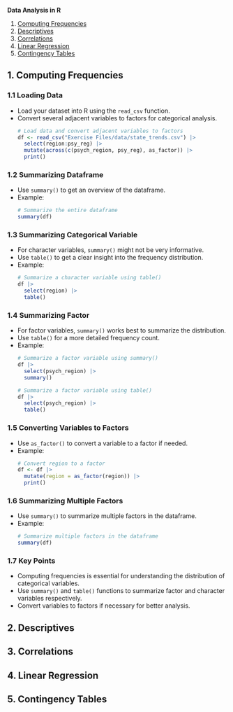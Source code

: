 **Data Analysis in R**

1. [Computing Frequencies](#frequencies)
2. [Descriptives](#descriptives)
3. [Correlations](#correlation)
4. [Linear Regression](#linearregression)
5. [Contingency Tables](#contingencytable)


## 1. Computing Frequencies <a name="frequencies"></a>

### 1.1 Loading Data
   - Load your dataset into R using the `read_csv` function.
   - Convert several adjacent variables to factors for categorical analysis.
     ```R
     # Load data and convert adjacent variables to factors
     df <- read_csv("Exercise Files/data/state_trends.csv") |>
       select(region:psy_reg) |> 
       mutate(across(c(psych_region, psy_reg), as_factor)) |>
       print()
     ```

### 1.2 Summarizing Dataframe
   - Use `summary()` to get an overview of the dataframe.
   - Example:
     ```R
     # Summarize the entire dataframe
     summary(df) 
     ```

### 1.3 Summarizing Categorical Variable
   - For character variables, `summary()` might not be very informative.
   - Use `table()` to get a clear insight into the frequency distribution.
   - Example:
     ```R
     # Summarize a character variable using table()
     df |> 
       select(region) |>
       table()
     ```

### 1.4 Summarizing Factor
   - For factor variables, `summary()` works best to summarize the distribution.
   - Use `table()` for a more detailed frequency count.
   - Example:
     ```R
     # Summarize a factor variable using summary()
     df |>
       select(psych_region) |>
       summary()

     # Summarize a factor variable using table()
     df |>
       select(psych_region) |>
       table()
     ```

### 1.5 Converting Variables to Factors
   - Use `as_factor()` to convert a variable to a factor if needed.
   - Example:
     ```R
     # Convert region to a factor
     df <- df |>
       mutate(region = as_factor(region)) |>
       print()
     ```

### 1.6 Summarizing Multiple Factors
   - Use `summary()` to summarize multiple factors in the dataframe.
   - Example:
     ```R
     # Summarize multiple factors in the dataframe
     summary(df)
     ```

### 1.7 Key Points
   - Computing frequencies is essential for understanding the distribution of categorical variables.
   - Use `summary()` and `table()` functions to summarize factor and character variables respectively.
   - Convert variables to factors if necessary for better analysis.



## 2. Descriptives <a name="descriptives"></a>


## 3. Correlations <a name="correlation"></a>


## 4. Linear Regression <a name="linearregression"></a>


## 5. Contingency Tables <a name="contingencytable"></a>



